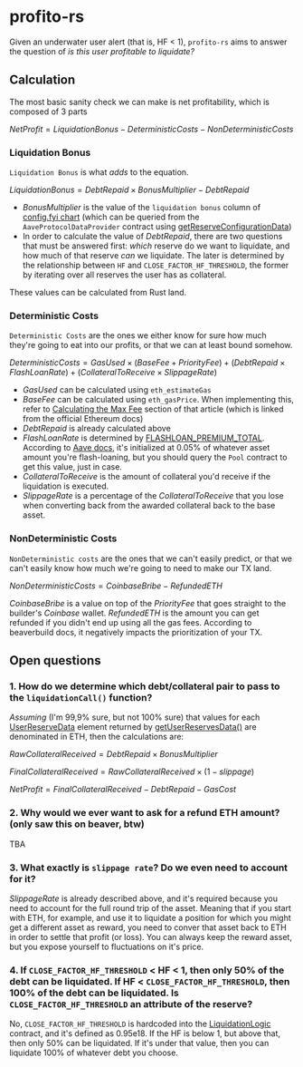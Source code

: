 # profito-rs

Given an underwater user alert (that is, HF < 1), `profito-rs` aims to answer the question of _is this user profitable to liquidate?_

## Calculation

The most basic sanity check we can make is net profitability, which is composed of 3 parts

$NetProfit = LiquidationBonus - DeterministicCosts - NonDeterministicCosts$

### Liquidation Bonus

`Liquidation Bonus` is what _adds_ to the equation.

$LiquidationBonus = DebtRepaid × BonusMultiplier − DebtRepaid$

- $BonusMultiplier$ is the value of the `liquidation bonus` column of [config.fyi chart](https://www.config.fyi/) (which can be queried from the `AaveProtocolDataProvider` contract using [getReserveConfigurationData](https://github.com/aave/aave-v3-core/blob/782f51917056a53a2c228701058a6c3fb233684a/contracts/misc/AaveProtocolDataProvider.sol#L77))
- In order to calculate the value of $DebtRepaid$, there are two questions that must be answered first: _which_ reserve do we want to liquidate, and how much of that reserve _can_ we liquidate. The later is determined by the relationship between `HF` and `CLOSE_FACTOR_HF_THRESHOLD`, the former by iterating over all reserves the user has as collateral.

These values can be calculated from Rust land.

### Deterministic Costs

`Deterministic Costs` are the ones we either know for sure how much they're going to eat into our profits, or that we can at least bound somehow.

$DeterministicCosts = GasUsed × (BaseFee + PriorityFee) + (DebtRepaid × FlashLoanRate) + (CollateralToReceive × SlippageRate)$

- $GasUsed$ can be calculated using `eth_estimateGas`
- $BaseFee$ can be calculated using `eth_gasPrice`. When implementing this, refer to [Calculating the Max Fee](https://www.blocknative.com/blog/eip-1559-fees#3) section of that article (which is linked from the official Ethereum docs)
- $DebtRepaid$ is already calculated above
- $FlashLoanRate$ is determined by [FLASHLOAN_PREMIUM_TOTAL](https://github.com/aave/aave-v3-core/blob/782f51917056a53a2c228701058a6c3fb233684a/contracts/interfaces/IPool.sol#L690). According to [Aave docs](https://aave.com/docs/developers/flash-loans#overview-flash-loan-fee), it's initialized at 0.05% of whatever asset amount you're flash-loaning, but you should query the `Pool` contract to get this value, just in case.
- $CollateralToReceive$ is the amount of collateral you'd receive if the liquidation is executed.
- $SlippageRate$ is a percentage of the $CollateralToReceive$ that you lose when converting back from the awarded collateral back to the base asset.

### NonDeterministic Costs

`NonDeterministic costs` are the ones that we can't easily predict, or that we can't easily know how much we're going to need to make our TX land.

$NonDeterministicCosts = CoinbaseBribe − RefundedETH$

$CoinbaseBribe$ is a value on top of the $PriorityFee$ that goes straight to the builder's _Coinbase_ wallet.
$RefundedETH$ is the amount you can get refunded if you didn't end up using all the gas fees. According to beaverbuild docs, it negatively impacts the prioritization of your TX.

## Open questions

### 1. How do we determine which debt/collateral pair to pass to the `liquidationCall()` function?
_Assuming_ (I'm 99,9% sure, but not 100% sure) that values for each [UserReserveData](https://github.com/aave-dao/aave-v3-origin/blob/ae2d19f998b421b381b85a62d79ecffbb0701501/src/contracts/helpers/interfaces/IUiPoolDataProviderV3.sol#L57-L62) element returned by [getUserReservesData()](https://github.com/aave-dao/aave-v3-origin/blob/main/src/contracts/helpers/UiPoolDataProviderV3.sol#L220C12-L220C31) are denominated in ETH, then the calculations are:

$RawCollateralReceived = DebtRepaid × BonusMultiplier$

$FinalCollateralReceived = RawCollateralReceived × (1 - slippage)$

$NetProfit = FinalCollateralReceived - DebtRepaid - GasCost$



### 2. Why would we ever want to ask for a refund ETH amount? (only saw this on beaver, btw)
TBA

### 3. What exactly is `slippage rate`? Do we even need to account for it?
$SlippageRate$ is already described above, and it's required because you need to account for the full round trip of the asset. Meaning that if you start with ETH, for example, and use it to liquidate a position for which you might get a different asset as reward, you need to conver that asset back to ETH in order to settle that profit (or loss). You can always keep the reward asset, but you expose yourself to fluctuations on it's price.

### 4. If `CLOSE_FACTOR_HF_THRESHOLD` < HF < 1, then only 50% of the debt can be liquidated. If HF < `CLOSE_FACTOR_HF_THRESHOLD`, then 100% of the debt can be liquidated. Is `CLOSE_FACTOR_HF_THRESHOLD` an attribute of the reserve?

No, `CLOSE_FACTOR_HF_THRESHOLD` is hardcoded into the [LiquidationLogic](https://github.com/aave/aave-v3-core/blob/782f51917056a53a2c228701058a6c3fb233684a/contracts/protocol/libraries/logic/LiquidationLogic.sol#L68C27-L68C63) contract, and it's defined as 0.95e18. If the HF is below 1, but above that, then only 50% can be liquidated. If it's under that value, then you can liquidate 100% of whatever debt you choose.
